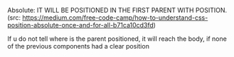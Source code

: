 Absolute: IT WILL BE POSITIONED IN THE FIRST PARENT WITH POSITION. (src: https://medium.com/free-code-camp/how-to-understand-css-position-absolute-once-and-for-all-b71ca10cd3fd)


If u do not tell where is the parent positioned, it will reach the body, if none of the previous components had a clear position

